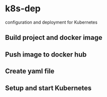 # k8s-dep
configuration and deployment for Kubernetes

## Build project and docker image

## Push image to docker hub

## Create yaml file

## Setup and start Kubernetes

